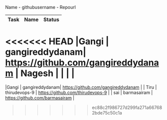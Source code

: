 Name - githubusername - Repourl 

| Task | Name | Status
|------|-------|---------|
<<<<<<< HEAD
|Gangi | gangireddydanam| https://github.com/gangireddydanam
| Nagesh |               | 
|        |      
=======
|Gangi | gangireddydanam| https://github.com/gangireddydanam |
| Tiru  | thirudevops-9 | https://github.com/thirudevops-9   |
| sai   | barmasairam   | https://github.com/barmasairam   |
>>>>>>> ec88c2f986727d299fa271a667682bde75c50c1a
